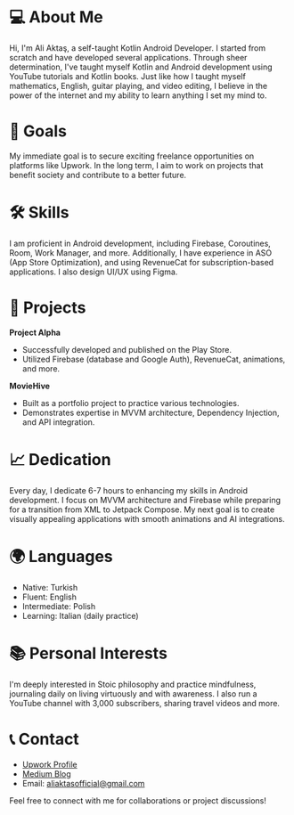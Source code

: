 # 💻 About Me

Hi, I'm Ali Aktaş, a self-taught Kotlin Android Developer. I started from scratch and have developed several applications. Through sheer determination, I've taught myself Kotlin and Android development using YouTube tutorials and Kotlin books. Just like how I taught myself mathematics, English, guitar playing, and video editing, I believe in the power of the internet and my ability to learn anything I set my mind to.

# 🎯 Goals

My immediate goal is to secure exciting freelance opportunities on platforms like Upwork. In the long term, I aim to work on projects that benefit society and contribute to a better future.

# 🛠️ Skills

I am proficient in Android development, including Firebase, Coroutines, Room, Work Manager, and more. Additionally, I have experience in ASO (App Store Optimization), and using RevenueCat for subscription-based applications. I also design UI/UX using Figma.

# 📱 Projects

**Project Alpha**
- Successfully developed and published on the Play Store.
- Utilized Firebase (database and Google Auth), RevenueCat, animations, and more.

**MovieHive**
- Built as a portfolio project to practice various technologies.
- Demonstrates expertise in MVVM architecture, Dependency Injection, and API integration.

# 📈 Dedication

Every day, I dedicate 6-7 hours to enhancing my skills in Android development. I focus on MVVM architecture and Firebase while preparing for a transition from XML to Jetpack Compose. My next goal is to create visually appealing applications with smooth animations and AI integrations.

# 🌍 Languages

- Native: Turkish
- Fluent: English
- Intermediate: Polish
- Learning: Italian (daily practice)

# 📚 Personal Interests

I'm deeply interested in Stoic philosophy and practice mindfulness, journaling daily on living virtuously and with awareness. I also run a YouTube channel with 3,000 subscribers, sharing travel videos and more.

# 📞 Contact

- [Upwork Profile](https://www.upwork.com/freelancers/~019c0a910eb72ed492?mp_source=share)
- [Medium Blog](https://medium.com/@auralian)
- Email: aliaktasofficial@gmail.com

Feel free to connect with me for collaborations or project discussions!


